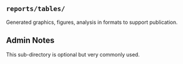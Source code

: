 ## `reports/tables/`

Generated graphics, figures, analysis in formats to support publication. 

## Admin Notes

This sub-directory is optional but very commonly used. 
